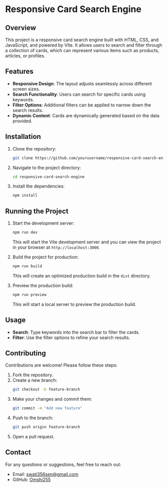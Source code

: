 
# Responsive Card Search Engine

## Overview
This project is a responsive card search engine built with HTML, CSS, and JavaScript, and powered by Vite. It allows users to search and filter through a collection of cards, which can represent various items such as products, articles, or profiles.

## Features
- **Responsive Design**: The layout adjusts seamlessly across different screen sizes.
- **Search Functionality**: Users can search for specific cards using keywords.
- **Filter Options**: Additional filters can be applied to narrow down the search results.
- **Dynamic Content**: Cards are dynamically generated based on the data provided.



## Installation
1. Clone the repository:
   ```bash
   git clone https://github.com/yourusername/responsive-card-search-engine.git
   ```
2. Navigate to the project directory:
   ```bash
   cd responsive-card-search-engine
   ```
3. Install the dependencies:
   ```bash
   npm install
   ```

## Running the Project
1. Start the development server:
   ```bash
   npm run dev
   ```
   This will start the Vite development server and you can view the project in your browser at `http://localhost:3000`.

2. Build the project for production:
   ```bash
   npm run build
   ```
   This will create an optimized production build in the `dist` directory.

3. Preview the production build:
   ```bash
   npm run preview
   ```
   This will start a local server to preview the production build.

## Usage
- **Search**: Type keywords into the search bar to filter the cards.
- **Filter**: Use the filter options to refine your search results.

## Contributing
Contributions are welcome! Please follow these steps:
1. Fork the repository.
2. Create a new branch:
   ```bash
   git checkout -b feature-branch
   ```
3. Make your changes and commit them:
   ```bash
   git commit -m "Add new feature"
   ```
4. Push to the branch:
   ```bash
   git push origin feature-branch
   ```
5. Open a pull request.


## Contact
For any questions or suggestions, feel free to reach out:
- Email: swati356sen@gmail.com
- GitHub: [Omshi255](https://github.com/Omshi255)
```
